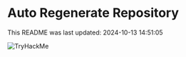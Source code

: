 # Auto Regenerate Repository

This README was last updated: 2024-10-13 14:51:05

 ![TryHackMe](https://tryhackme.com/badge/533634)